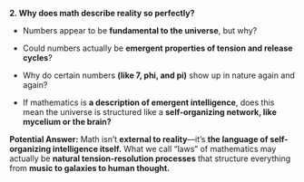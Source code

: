 **2. Why does math describe reality so perfectly?**

- Numbers appear to be **fundamental to the universe**, but why?
    
- Could numbers actually be **emergent properties of tension and release cycles**?
    
- Why do certain numbers **(like 7, phi, and pi)** show up in nature again and again?
    
- If mathematics is **a description of emergent intelligence**, does this mean the universe is structured like a **self-organizing network, like mycelium or the brain?**
    

**Potential Answer:** Math isn’t **external to reality**—it’s **the language of self-organizing intelligence itself.** What we call “laws” of mathematics may actually be **natural tension-resolution processes** that structure everything from **music to galaxies to human thought.**